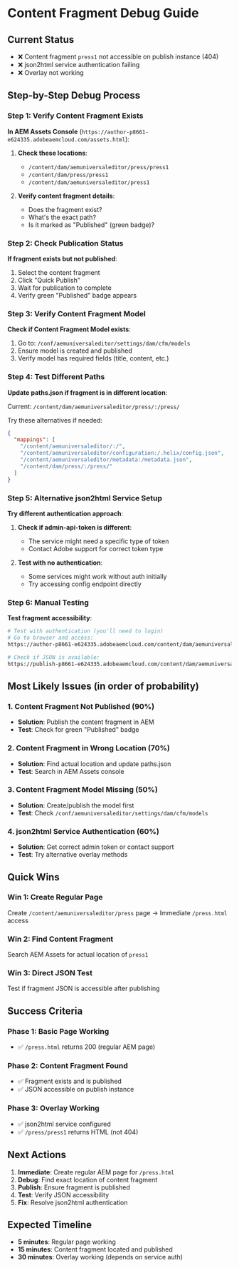 # Content Fragment Debug Guide

## Current Status
- ❌ Content fragment `press1` not accessible on publish instance (404)
- ❌ json2html service authentication failing
- ❌ Overlay not working

## Step-by-Step Debug Process

### Step 1: Verify Content Fragment Exists

**In AEM Assets Console** (`https://author-p8661-e624335.adobeaemcloud.com/assets.html`):

1. **Check these locations**:
   - `/content/dam/aemuniversaleditor/press/press1`
   - `/content/dam/press/press1`
   - `/content/dam/aemuniversaleditor/press1`

2. **Verify content fragment details**:
   - Does the fragment exist?
   - What's the exact path?
   - Is it marked as "Published" (green badge)?

### Step 2: Check Publication Status

**If fragment exists but not published**:
1. Select the content fragment
2. Click "Quick Publish" 
3. Wait for publication to complete
4. Verify green "Published" badge appears

### Step 3: Verify Content Fragment Model

**Check if Content Fragment Model exists**:
1. Go to: `/conf/aemuniversaleditor/settings/dam/cfm/models`
2. Ensure model is created and published
3. Verify model has required fields (title, content, etc.)

### Step 4: Test Different Paths

**Update paths.json if fragment is in different location**:

Current: `/content/dam/aemuniversaleditor/press/:/press/`

Try these alternatives if needed:
```json
{
  "mappings": [
    "/content/aemuniversaleditor/:/",
    "/content/aemuniversaleditor/configuration:/.helix/config.json",
    "/content/aemuniversaleditor/metadata:/metadata.json",
    "/content/dam/press/:/press/"
  ]
}
```

### Step 5: Alternative json2html Service Setup

**Try different authentication approach**:

1. **Check if admin-api-token is different**:
   - The service might need a specific type of token
   - Contact Adobe support for correct token type

2. **Test with no authentication**:
   - Some services might work without auth initially
   - Try accessing config endpoint directly

### Step 6: Manual Testing

**Test fragment accessibility**:

```bash
# Test with authentication (you'll need to login)
# Go to browser and access:
https://author-p8661-e624335.adobeaemcloud.com/content/dam/aemuniversaleditor/press/press1

# Check if JSON is available:
https://publish-p8661-e624335.adobeaemcloud.com/content/dam/aemuniversaleditor/press/press1.json
```

## Most Likely Issues (in order of probability)

### 1. Content Fragment Not Published (90%)
- **Solution**: Publish the content fragment in AEM
- **Test**: Check for green "Published" badge

### 2. Content Fragment in Wrong Location (70%)
- **Solution**: Find actual location and update paths.json
- **Test**: Search in AEM Assets console

### 3. Content Fragment Model Missing (50%)
- **Solution**: Create/publish the model first
- **Test**: Check `/conf/aemuniversaleditor/settings/dam/cfm/models`

### 4. json2html Service Authentication (60%)
- **Solution**: Get correct admin token or contact support
- **Test**: Try alternative overlay methods

## Quick Wins

### Win 1: Create Regular Page
Create `/content/aemuniversaleditor/press` page → Immediate `/press.html` access

### Win 2: Find Content Fragment
Search AEM Assets for actual location of `press1`

### Win 3: Direct JSON Test
Test if fragment JSON is accessible after publishing

## Success Criteria

### Phase 1: Basic Page Working
- ✅ `/press.html` returns 200 (regular AEM page)

### Phase 2: Content Fragment Found
- ✅ Fragment exists and is published
- ✅ JSON accessible on publish instance

### Phase 3: Overlay Working
- ✅ json2html service configured
- ✅ `/press/press1` returns HTML (not 404)

## Next Actions

1. **Immediate**: Create regular AEM page for `/press.html`
2. **Debug**: Find exact location of content fragment
3. **Publish**: Ensure fragment is published
4. **Test**: Verify JSON accessibility
5. **Fix**: Resolve json2html authentication

## Expected Timeline

- **5 minutes**: Regular page working
- **15 minutes**: Content fragment located and published
- **30 minutes**: Overlay working (depends on service auth)
